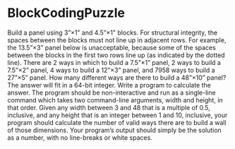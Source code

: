 BlockCodingPuzzle
=================
Build a panel using 3”×1” and 4.5”×1" blocks. For structural integrity, the spaces between the blocks must not line up in adjacent rows. For example, the 13.5”×3” panel below is unacceptable, because some of the spaces between the blocks in the first two rows line up (as indicated by the dotted line).
There are 2 ways in which to build a 7.5”×1” panel, 2 ways to build a 7.5”×2” panel, 4 ways to build a 12”×3” panel, and 7958 ways to build a 27”×5” panel. How many different ways are there to build a 48”×10” panel? The answer will fit in a 64-bit integer. Write a program to calculate the answer.
The program should be non-interactive and run as a single-line command which takes two command-line arguments, width and height, in that order. Given any width between 3 and 48 that is a multiple of 0.5, inclusive, and any height that is an integer between 1 and 10, inclusive, your program should calculate the number of valid ways there are to build a wall of those dimensions. 
Your program’s output should simply be the solution as a number, with no line-breaks or white spaces.
